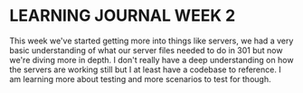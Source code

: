 # LEARNING JOURNAL WEEK 2

This week we've started getting more into things like servers, we had a very basic understanding of what our server files needed to do in 301 but now we're diving more in depth. I don't really have a deep understanding on how the servers are working still but I at least have a codebase to reference. I am learning more about testing and more scenarios to test for though.
